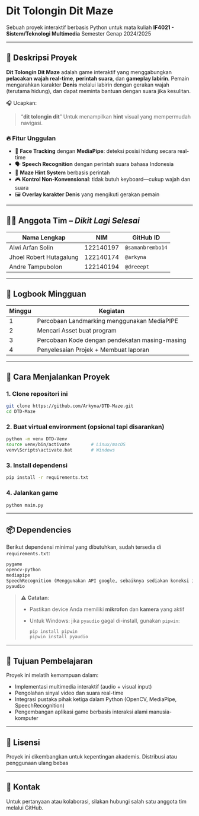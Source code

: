 # Dit Tolongin Dit Maze

Sebuah proyek interaktif berbasis Python untuk mata kuliah **IF4021 - Sistem/Teknologi Multimedia**
Semester Genap 2024/2025

---

## 🧠 Deskripsi Proyek

**Dit Tolongin Dit Maze** adalah game interaktif yang menggabungkan **pelacakan wajah real-time**, **perintah suara**, dan **gameplay labirin**. Pemain mengarahkan karakter **Denis** melalui labirin dengan gerakan wajah (terutama hidung), dan dapat meminta bantuan dengan suara jika kesulitan.

🎧 Ucapkan:

> “**dit tolongin dit**”
> Untuk menampilkan **hint** visual yang mempermudah navigasi.

### 🔥 Fitur Unggulan

* 🎯 **Face Tracking** dengan **MediaPipe**: deteksi posisi hidung secara real-time
* 🗣️ **Speech Recognition** dengan perintah suara bahasa Indonesia
* 🧱 **Maze Hint System** berbasis perintah
* 🎮 **Kontrol Non-Konvensional**: tidak butuh keyboard—cukup wajah dan suara
* 🖼️ **Overlay karakter Denis** yang mengikuti gerakan pemain

---

## 👨‍💻 Anggota Tim – *Dikit Lagi Selesai*

| Nama Lengkap            | NIM       | GitHub ID        |
| ----------------------- | --------- | ---------------- |
| Alwi Arfan Solin        | 122140197 | `@samanbrembo14` |
| Jhoel Robert Hutagalung | 122140174 | `@arkyna`        |
| Andre Tampubolon        | 122140194 | `@dreeept`       |

---

## 📅 Logbook Mingguan

| Minggu | Kegiatan                                                        |
| ------ | --------------------------------------------------------------- |
| 1      | Percobaan Landmarking menggunakan MediaPIPE |
| 2      | Mencari Asset buat program |
| 3      | Percobaan Kode dengan pendekatan masing-masing |
| 4      | Penyelesaian Projek + Membuat laporan |

---

## 🚀 Cara Menjalankan Proyek

### 1. Clone repositori ini

```bash
git clone https://github.com/Arkyna/DTD-Maze.git
cd DTD-Maze
```

### 2. Buat virtual environment (opsional tapi disarankan)

```bash
python -m venv DTD-Venv
source venv/bin/activate        # Linux/macOS
venv\Scripts\activate.bat       # Windows
```

### 3. Install dependensi

```bash
pip install -r requirements.txt
```

### 4. Jalankan game

```bash
python main.py
```

---

## 📦 Dependencies

Berikut dependensi minimal yang dibutuhkan, sudah tersedia di `requirements.txt`:

```txt
pygame
opencv-python
mediapipe
SpeechRecognition (Menggunakan API google, sebaiknya sediakan koneksi internet yang stabil)
pyaudio
```

> ⚠️ **Catatan**:
>
> * Pastikan device Anda memiliki **mikrofon** dan **kamera** yang aktif
> * Untuk Windows: jika `pyaudio` gagal di-install, gunakan `pipwin`:
>
>   ```bash
>   pip install pipwin
>   pipwin install pyaudio
>   ```

---

## 🎯 Tujuan Pembelajaran

Proyek ini melatih kemampuan dalam:

* Implementasi multimedia interaktif (audio + visual input)
* Pengolahan sinyal video dan suara real-time
* Integrasi pustaka pihak ketiga dalam Python (OpenCV, MediaPipe, SpeechRecognition)
* Pengembangan aplikasi game berbasis interaksi alami manusia-komputer

---

## 🧠 Lisensi

Proyek ini dikembangkan untuk kepentingan akademis.
Distribusi atau penggunaan ulang bebas

---

## 💬 Kontak

Untuk pertanyaan atau kolaborasi, silakan hubungi salah satu anggota tim melalui GitHub.
